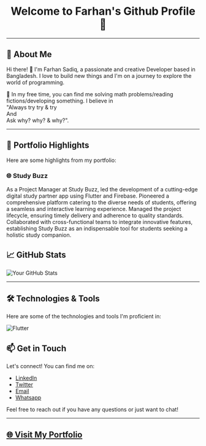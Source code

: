 <div align="center">

# Welcome to Farhan's Github Profile 👋

</div>

---

## 🌟 About Me

Hi there! 👋 I'm Farhan Sadiq, a passionate and creative Developer based in Bangladesh. I love to build new things and I'm on a journey to explore the world of programming.

🚀 In my free time, you can find me solving math problems/reading fictions/developing  something. I believe in  
"Always try try & try  
          And        
Ask why? why? & why?".

---

## 🚀 Portfolio Highlights

Here are some highlights from my portfolio:

### 🌐 Study Buzz

As a Project Manager at Study Buzz, led the development of a cutting-edge digital study partner app using Flutter and Firebase. Pioneered a comprehensive platform catering to the diverse needs of students, offering a seamless and interactive learning experience. Managed the project lifecycle, ensuring timely delivery and adherence to quality standards. Collaborated with cross-functional teams to integrate innovative features, establishing Study Buzz as an indispensable tool for students seeking a holistic study companion.

## 📈 GitHub Stats

![Your GitHub Stats](https://github-readme-stats.vercel.app/api?username=WebDev-Farhan&show_icons=true&theme=dark)

---

## 🛠️ Technologies & Tools

Here are some of the technologies and tools I'm proficient in:

![Flutter](https://img.shields.io/badge/-Flutter?style=social&logo=flutter&label=Flutter&labelColor=232323)

## 📫 Get in Touch

Let's connect! You can find me on:

- [LinkedIn](https://www.linkedin.com/in/webdev-farhan)
- [Twitter](https://twitter.com/Farhan_Sadiq_)
- [Email](mailto:farhansadiq077@gmail.com)
- [Whatsapp](https://wa.me/8801789689064?text=Hi,%20Farhan%20let%27s%20connect...)

Feel free to reach out if you have any questions or just want to chat!

---

## [🌐 Visit My Portfolio](https://webdev-farhan.github.io)

</div>

